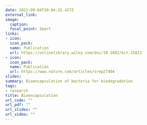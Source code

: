 ```yaml
---
date: 2021-09-04T20:04:32.427Z
external_link:
image:
  caption:
  focal_point: Smart
links:
- icon:
  icon_pack:
  name: Publication
  url: https://onlinelibrary.wiley.com/doi/10.1002/bit.25821
- icon:
  icon_pack:
  name: Publication
  url: https://www.nature.com/articles/srep27404
slides:
summary: Bioencapsulation of bacteria for biodegradation
tags:
- research
title: Bioencapsulation
url_code: ""
url_pdf: ""
url_slides: ""
url_video: ""
---
```

